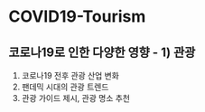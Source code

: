 # COVID19-Tourism
## 코로나19로 인한 다양한 영향 - 1) 관광
1. 코로나19 전후 관광 산업 변화
2. 팬데믹 시대의 관광 트렌드
3. 관광 가이드 제시, 관광 명소 추천
